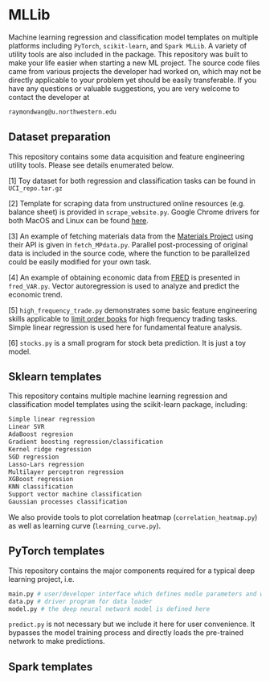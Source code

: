 

# MLLib
Machine learning regression and classification model templates 
on multiple platforms including 
`PyTorch`, `scikit-learn`, and `Spark MLLib`. 
A variety of utility tools are also included in the package.
This repository was built to make your life easier when starting a new ML project.
The source code files came from various projects the developer had worked on,
which may not be directly applicable to your problem yet should be easily transferable.
If you have any questions or valuable suggestions,
you are very welcome to contact the developer at
```bash
raymondwang@u.northwestern.edu
```

## Dataset preparation
This repository contains some data acquisition and feature engineering utility tools. Please see details enumerated below.

[1] Toy dataset for both regression and classification tasks can be found in `UCI_repo.tar.gz`

[2] Template for scraping data from unstructured online resources (e.g. balance sheet)
is provided in `scrape_website.py`. 
Google Chrome drivers for both MacOS and Linux can be found
[here](https://chromedriver.chromium.org/downloads).

[3] An example of fetching materials data from the [Materials Project](https://materialsproject.org/)
using their API is given in `fetch_MPdata.py`.
Parallel post-processing of original data is included in the source code,
where the function to be parallelized could be easily modified for your own task.

[4] An example of obtaining economic data from [FRED](https://fred.stlouisfed.org/) is presented in 
`fred_VAR.py`. Vector autoregression is used to analyze and predict the economic trend.

[5] `high_frequency_trade.py` demonstrates some basic feature engineering skills applicable to 
[limit order books](https://www.tradientblog.com/2020/03/understanding-the-limit-order-book/)
for high frequency trading tasks. 
Simple linear regression is used here for fundamental feature analysis.

[6] `stocks.py` is a small program for stock beta prediction. It is just a toy model.


## Sklearn templates
This repository contains multiple machine learning regression and classification model templates 
using the scikit-learn package, including:
```bash
Simple linear regression
Linear SVR
AdaBoost regresion
Gradient boosting regression/classification
Kernel ridge regression
SGD regression
Lasso-Lars regression
Multilayer perceptron regression
XGBoost regression
KNN classification
Support vector machine classification
Gaussian processes classification
```
We also provide tools to plot correlation heatmap (`correlation_heatmap.py`) 
as well as learning curve (`learning_curve.py`).


## PyTorch templates
This repository contains the major components required for a typical deep learning project, 
i.e. 
```bash
main.py # user/developer interface which defines modle parameters and work flow
data.py # driver program for data loader
model.py # the deep neural network model is defined here
```
`predict.py` is not necessary but we include it here for user convenience.
It bypasses the model training process and 
directly loads the pre-trained network to make predictions.

## Spark templates


